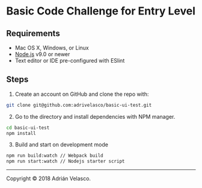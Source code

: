 # Basic Code Challenge for Entry Level

## Requirements

  * Mac OS X, Windows, or Linux
  * [Node.js](https://nodejs.org/) v9.0 or newer
  * Text editor or IDE pre-configured with ESlint

## Steps

1. Create an account on GitHub and clone the repo with:

````bash
git clone git@github.com:adrivelasco/basic-ui-test.git
````

2. Go to the directory and install dependencies with NPM manager.

````bash
cd basic-ui-test
npm install
````

3. Build and start on development mode

````bash
npm run build:watch // Webpack build
npm run start:watch // Nodejs starter script
````

---

Copyright © 2018 Adrián Velasco.